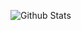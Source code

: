 
![Github Stats](https://github-readme-stats.vercel.app/api/top-langs/?username=0x157&show_icons=true&theme=radical)

